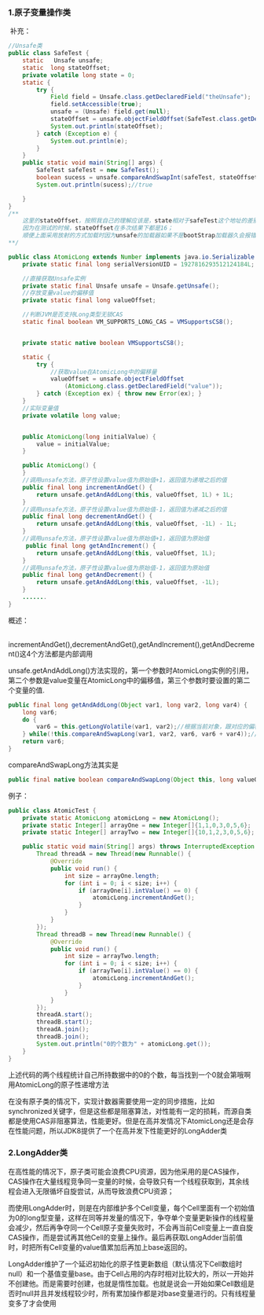 ### 1.原子变量操作类

​	补充：

```java
//Unsafe类
public class SafeTest {
    static   Unsafe unsafe;
    static  long stateOffset;
    private volatile long state = 0;
    static {
        try {
            Field field = Unsafe.class.getDeclaredField("theUnsafe");
            field.setAccessible(true);
            unsafe = (Unsafe) field.get(null);
            stateOffset = unsafe.objectFieldOffset(SafeTest.class.getDeclaredField("state"));
            System.out.println(stateOffset);
        } catch (Exception e) {
            System.out.println(e);
        }
    }
    public static void main(String[] args) {
        SafeTest safeTest = new SafeTest();
        boolean sucess = unsafe.compareAndSwapInt(safeTest, stateOffset, 0, 1);
        System.out.println(sucess);//true

    }
}
/**
	这里的stateOffset，按照我自己的理解应该是，state相对于safeTest这个地址的差别，类似于数组第几个;
	因为在测试的时候，stateOffset在多次结果下都是16；
	顺便上面采用放射的方式加载时因为unsafe的加载器如果不是bootStrap加载器久会报错。
**/
```



```java
public class AtomicLong extends Number implements java.io.Serializable {
    private static final long serialVersionUID = 1927816293512124184L;

    //直接获取Unsafe实例
    private static final Unsafe unsafe = Unsafe.getUnsafe();
    //存放变量value的偏移值
    private static final long valueOffset;

    //判断JVM是否支持Long类型无锁CAS
    static final boolean VM_SUPPORTS_LONG_CAS = VMSupportsCS8();


    private static native boolean VMSupportsCS8();

    static {
        try {
            //获取value在AtomicLong中的偏移量
            valueOffset = unsafe.objectFieldOffset
                (AtomicLong.class.getDeclaredField("value"));
        } catch (Exception ex) { throw new Error(ex); }
    }
	//实际变量值
    private volatile long value;


    public AtomicLong(long initialValue) {
        value = initialValue;
    }

    public AtomicLong() {
    }
    //调用unsafe方法，原子性设置value值为原始值+1，返回值为递增之后的值
    public final long incrementAndGet() {
        return unsafe.getAndAddLong(this, valueOffset, 1L) + 1L;
    }
    //调用unsafe方法，原子性设置value值为原始值-1，返回值为递减之后的值
    public final long decrementAndGet() {
        return unsafe.getAndAddLong(this, valueOffset, -1L) - 1L;
    }
    //调用unsafe方法，原子性设置value值为原始值+1，返回值为原始值
     public final long getAndIncrement() {
        return unsafe.getAndAddLong(this, valueOffset, 1L);
    }
    //调用unsafe方法，原子性设置value值为原始值-1，返回值为原始值
    public final long getAndDecrement() {
        return unsafe.getAndAddLong(this, valueOffset, -1L);
    }
    .......
}


```

概述：

​	incrementAndGet(),decrementAndGet(),getAndIncrement(),getAndDecrement()这4个方法都是内部调用

unsafe.getAndAddLong()方法实现的，第一个参数时AtomicLong实例的引用，第二个参数是value变量在AtomicLong中的偏移值，第三个参数时要设置的第二个变量的值.

```java
public final long getAndAddLong(Object var1, long var2, long var4) {
    long var6;
    do {
        var6 = this.getLongVolatile(var1, var2);//根据当前对象，跟对应的偏移量获取到属性的值
    } while(!this.compareAndSwapLong(var1, var2, var6, var6 + var4));//var6+var4如果原始是1那么这里就是1+1=2 也就是update的值
    return var6;
}
```

compareAndSwapLong方法其实是

```java
public final native boolean compareAndSwapLong(Object this, long valueOffset, long expect, long update);
```

例子：

```java
public class AtomicTest {
    private static AtomicLong atomicLong = new AtomicLong();
    private static Integer[] arrayOne = new Integer[]{1,1,0,3,0,5,6};
    private static Integer[] arrayTwo = new Integer[]{10,1,2,3,0,5,6};

    public static void main(String[] args) throws InterruptedException {
        Thread threadA = new Thread(new Runnable() {
            @Override
            public void run() {
                int size = arrayOne.length;
                for (int i = 0; i < size; i++) {
                    if (arrayOne[i].intValue() == 0) {
                        atomicLong.incrementAndGet();
                    }
                }
            }
        });
        Thread threadB = new Thread(new Runnable() {
            @Override
            public void run() {
                int size = arrayTwo.length;
                for (int i = 0; i < size; i++) {
                    if (arrayTwo[i].intValue() == 0) {
                        atomicLong.incrementAndGet();
                    }
                }
            }
        });
        threadA.start();
        threadB.start();
        threadA.join();
        threadB.join();
        System.out.println("0的个数为" + atomicLong.get());
    }
}
```

​	上述代码的两个线程统计自己所持数据中的0的个数，每当找到一个0就会第哦啊用AtomicLong的原子性递增方法

​	在没有原子类的情况下，实现计数器需要使用一定的同步措施，比如synchronized关键字，但是这些都是阻塞算法，对性能有一定的损耗，而源自类都是使用CAS非阻塞算法，性能更好。但是在高并发情况下AtomicLong还是会存在性能问题，所以JDK8提供了一个在高并发下性能更好的LongAdder类

### 2.LongAdder类

​	在高性能的情况下，原子类可能会浪费CPU资源，因为他采用的是CAS操作，CAS操作在大量线程竞争同一变量的时候，会导致只有一个线程获取到，其余线程会进入无限循坏自旋尝试，从而导致浪费CPU资源；

​	而使用LongAdder时，则是在内部维护多个Cell变量，每个Cell里面有一个初始值为0的long型变量，这样在同等并发量的情况下，争夺单个变量更新操作的线程量会减少，然后再争夺同一个Cell原子变量失败时，不会再当前Cell变量上一直自旋CAS操作，而是尝试再其他Cell的变量上操作。最后再获取LongAdder当前值时，时把所有Cell变量的value值累加后再加上base返回的。

​	LongAdder维护了一个延迟初始化的原子性更新数组（默认情况下Cell数组时null）和一个基值变量base。由于Cell占用的内存时相对比较大的，所以一开始并不创建他。而是需要时创建，也就是惰性加载。也就是说会一开始如果Cell数组是否时null并且并发线程较少时，所有累加操作都是对base变量进行的。只有线程量变多了才会使用